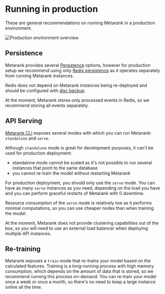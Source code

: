 # Running in production

These are general recommendations on running Metarank in a production environment.

![Production environment overview](../img/production-deployment.png)

## Persistence

Metarank provides several [Persistence](../configuration/persistence.md) options, however for production setup we recommend
using only [Redis persistence](../configuration/persistence.md#redis-persistence) as it operates separately from running Metarank instances.

Redis does not depend on Metarank instances being re-deployed and should be configured with [disc backup](https://redis.io/docs/manual/persistence/).

At the moment, Metarank stores only processed events in Redis, so we recommend storing all events separately.

## API Serving

[Metarank CLI](../cli.md) exposes several modes with which you can run Metarank: `standalone` and `serve`. 

Although `standalone` mode is great for development purposes, it can't be used for production deployment:
- standalone mode cannot be scaled as it's not possible to run several instances that point to the same database
- you cannot re-train the model without restarting Metarank

For production deployment, you should only use the `serve` mode. You can have as many `serve` instances as you need, depending on the load you have
and you can perform graceful restarts of Metarank with 0 downtime.

Resource consumption of the `serve` mode is relatively low as it performs minimal computations, so you can use cheaper nodes than
when training the model.

At the moment, Metarank does not provide clustering capabilities out of the box, so you will need to use an external load balancer
when deploying multiple API instances.

## Re-training

Metarank exposes a `train` mode that re-trains your model based on the calculated features. 
Training is a long-running process with high memory consumption, which depends on the amount of data that is stored, so we recommend
running this process on-demand. You can re-train your model once a week or once a month, so there's no need to keep a large instance online all the time. 
